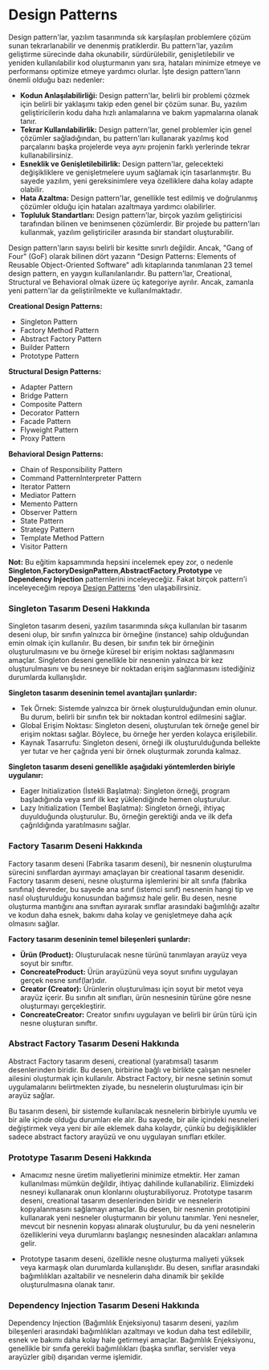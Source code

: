 # Design Patterns

Design pattern'lar, yazılım tasarımında sık karşılaşılan problemlere çözüm sunan tekrarlanabilir ve denenmiş pratiklerdir. Bu pattern'lar, yazılım geliştirme sürecinde daha okunabilir, sürdürülebilir, genişletilebilir ve yeniden kullanılabilir kod oluşturmanın yanı sıra, hataları minimize etmeye ve performansı optimize etmeye yardımcı olurlar. İşte design pattern'ların önemli olduğu bazı nedenler:

- **Kodun Anlaşılabilirliği:** Design pattern'lar, belirli bir problemi çözmek için belirli bir yaklaşımı takip eden genel bir çözüm sunar. Bu, yazılım geliştiricilerin kodu daha hızlı anlamalarına ve bakım yapmalarına olanak tanır.
- **Tekrar Kullanılabilirlik:** Design pattern'lar, genel problemler için genel çözümler sağladığından, bu pattern'ları kullanarak yazılmış kod parçalarını başka projelerde veya aynı projenin farklı yerlerinde tekrar kullanabilirsiniz.
- **Esneklik ve Genişletilebilirlik:** Design pattern'lar, gelecekteki değişikliklere ve genişletmelere uyum sağlamak için tasarlanmıştır. Bu sayede yazılım, yeni gereksinimlere veya özelliklere daha kolay adapte olabilir.
- **Hata Azaltma:** Design pattern'lar, genellikle test edilmiş ve doğrulanmış çözümler olduğu için hataları azaltmaya yardımcı olabilirler.
- **Topluluk Standartları:** Design pattern'lar, birçok yazılım geliştiricisi tarafından bilinen ve benimsenen çözümlerdir. Bir projede bu pattern'ları kullanmak, yazılım geliştiriciler arasında bir standart oluşturabilir.

Design pattern'ların sayısı belirli bir kesitte sınırlı değildir. Ancak, "Gang of Four" (GoF) olarak bilinen dört yazarın "Design Patterns: Elements of Reusable Object-Oriented Software" adlı kitaplarında tanımlanan 23 temel design pattern, en yaygın kullanılanlarıdır. Bu pattern'lar, Creational, Structural ve Behavioral olmak üzere üç kategoriye ayrılır. Ancak, zamanla yeni pattern'lar da geliştirilmekte ve kullanılmaktadır.

**Creational Design Patterns:**
- Singleton Pattern
- Factory Method Pattern
- Abstract Factory Pattern
- Builder Pattern
- Prototype Pattern


**Structural Design Patterns:**
- Adapter Pattern
- Bridge Pattern
- Composite Pattern
- Decorator Pattern
- Facade Pattern
- Flyweight Pattern
- Proxy Pattern


**Behavioral Design Patterns:**
- Chain of Responsibility Pattern
- Command PatternInterpreter Pattern
- Iterator Pattern
- Mediator Pattern
- Memento Pattern
- Observer Pattern
- State Pattern
- Strategy Pattern
- Template Method Pattern
- Visitor Pattern

**Not:** Bu eğitim kapsammında hepsini incelemek epey zor, o nedenle **Singleton**,**FactoryDesignPattern**,**AbstractFactory**,**Prototype** ve **Dependency Injection** patternlerini inceleyeceğiz. Fakat birçok pattern'i inceleyeceğim repoya [Design Patterns](https://github.com/KardelRuveyda/design-patterns-example-with-csharp) 'den ulaşabilirsiniz.


### Singleton Tasarım Deseni Hakkında

Singleton tasarım deseni, yazılım tasarımında sıkça kullanılan bir tasarım deseni olup, bir sınıfın yalnızca bir örneğine (instance) sahip olduğundan emin olmak için kullanılır. Bu desen, bir sınıfın tek bir örneğinin oluşturulmasını ve bu örneğe küresel bir erişim noktası sağlanmasını amaçlar. Singleton deseni genellikle bir nesnenin yalnızca bir kez oluşturulmasını ve bu nesneye bir noktadan erişim sağlanmasını istediğiniz durumlarda kullanışlıdır.

**Singleton tasarım deseninin temel avantajları şunlardır:**

- Tek Örnek: Sistemde yalnızca bir örnek oluşturulduğundan emin olunur. Bu durum, belirli bir sınıfın tek bir noktadan kontrol edilmesini sağlar.
- Global Erişim Noktası: Singleton deseni, oluşturulan tek örneğe genel bir erişim noktası sağlar. Böylece, bu örneğe her yerden kolayca erişilebilir.
- Kaynak Tasarrufu: Singleton deseni, örneği ilk oluşturulduğunda bellekte yer tutar ve her çağrıda yeni bir örnek oluşturmak zorunda kalmaz.

**Singleton tasarım deseni genellikle aşağıdaki yöntemlerden biriyle uygulanır:**

- Eager Initialization (İstekli Başlatma): Singleton örneği, program başladığında veya sınıf ilk kez yüklendiğinde hemen oluşturulur.
- Lazy Initialization (Tembel Başlatma): Singleton örneği, ihtiyaç duyulduğunda oluşturulur. Bu, örneğin gerektiği anda ve ilk defa çağrıldığında yaratılmasını sağlar.

### Factory Tasarım Deseni Hakkında

Factory tasarım deseni (Fabrika tasarım deseni), bir nesnenin oluşturulma sürecini sınıflardan ayırmayı amaçlayan bir creational tasarım desenidir. Factory tasarım deseni, nesne oluşturma işlemlerini bir alt sınıfa (fabrika sınıfına) devreder, bu sayede ana sınıf (istemci sınıf) nesnenin hangi tip ve nasıl oluşturulduğu konusundan bağımsız hale gelir. Bu desen, nesne oluşturma mantığını ana sınıftan ayırarak sınıflar arasındaki bağımlılığı azaltır ve kodun daha esnek, bakımı daha kolay ve genişletmeye daha açık olmasını sağlar.

**Factory tasarım deseninin temel bileşenleri şunlardır:**

- **Ürün (Product):** Oluşturulacak nesne türünü tanımlayan arayüz veya soyut bir sınıftır.
- **ConcreateProduct:** Ürün arayüzünü veya soyut sınıfını uygulayan gerçek nesne sınıf(lar)ıdır.
- **Creator (Creator):** Ürünlerin oluşturulması için soyut bir metot veya arayüz içerir. Bu sınıfın alt sınıfları, ürün nesnesinin türüne göre nesne oluşturmayı gerçekleştirir.
- **ConcreateCreator:** Creator sınıfını uygulayan ve belirli bir ürün türü için nesne oluşturan sınıftır.

### Abstract Factory Tasarım Deseni Hakkında
Abstract Factory tasarım deseni, creational (yaratımsal) tasarım desenlerinden biridir. Bu desen, birbirine bağlı ve birlikte çalışan nesneler ailesini oluşturmak için kullanılır. Abstract Factory, bir nesne setinin somut uygulamalarını belirtmekten ziyade, bu nesnelerin oluşturulması için bir arayüz sağlar.

Bu tasarım deseni, bir sistemde kullanılacak nesnelerin birbiriyle uyumlu ve bir aile içinde olduğu durumları ele alır. Bu sayede, bir aile içindeki nesneleri değiştirmek veya yeni bir aile eklemek daha kolaydır, çünkü bu değişiklikler sadece abstract factory arayüzü ve onu uygulayan sınıfları etkiler.

### Prototype Tasarım Deseni Hakkında

- Amacımız nesne üretim maliyetlerini minimize etmektir. Her zaman kullanılması mümkün değildir, ihtiyaç dahilinde kullanabiliriz. Elimizdeki nesneyi kullanarak onun klonlarını oluşturabiliyoruz. Prototype tasarım deseni, creational tasarım desenlerinden biridir ve nesnelerin kopyalanmasını sağlamayı amaçlar. Bu desen, bir nesnenin prototipini kullanarak yeni nesneler oluşturmanın bir yolunu tanımlar. Yeni nesneler, mevcut bir nesnenin kopyası alınarak oluşturulur, bu da yeni nesnelerin özelliklerini veya durumlarını başlangıç nesnesinden alacakları anlamına gelir.

- Prototype tasarım deseni, özellikle nesne oluşturma maliyeti yüksek veya karmaşık olan durumlarda kullanışlıdır. Bu desen, sınıflar arasındaki bağımlılıkları azaltabilir ve nesnelerin daha dinamik bir şekilde oluşturulmasına olanak tanır.

### Dependency Injection Tasarım Deseni Hakkında

Dependency Injection (Bağımlılık Enjeksiyonu) tasarım deseni, yazılım bileşenleri arasındaki bağımlılıkları azaltmayı ve kodun daha test edilebilir, esnek ve bakımı daha kolay hale getirmeyi amaçlar. Bağımlılık Enjeksiyonu, genellikle bir sınıfa gerekli bağımlılıkları (başka sınıflar, servisler veya arayüzler gibi) dışarıdan verme işlemidir.
